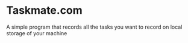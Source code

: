 # Taskmate.com
A simple program that records all the tasks you want to record on local storage of your machine
